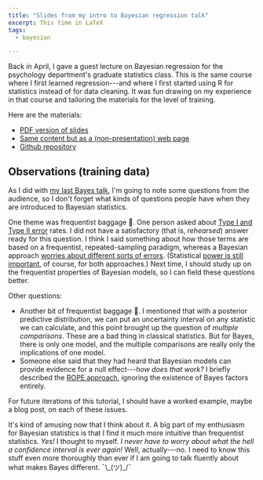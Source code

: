 ```yaml
---
title: "Slides from my intro to Bayesian regression talk"
excerpt: This time in LaTeX
tags:
  - bayesian

---
```




Back in April, I gave a guest lecture on Bayesian regression for the psychology 
department's graduate statistics class. This is the same course where I first
learned regression---and where I first started using R for statistics instead
of for data cleaning. It was fun drawing on my experience in that 
course and tailoring the materials for the level of training.

Here are the materials:

* [PDF version of slides](https://cdn.rawgit.com/tjmahr/Psych710_BayesLecture/55f446a0/bayes_slides_out.pdf)
* [Same content but as a (non-presentation) web page](https://cdn.rawgit.com/tjmahr/Psych710_BayesLecture/55f446a0/bayes_slides.html)
* [Github repository](https://github.com/tjmahr/Psych710_BayesLecture)

## Observations (training data)

As I did with [my last Bayes talk](/rstanarm-tutorial-slides/), I'm going to note 
some questions from the audience, so I don't forget what kinds of questions
people have when they are introduced to Bayesian statistics.

One theme was frequentist baggage :handbag:. One person asked about 
[Type I and Type II error](https://twitter.com/chrisalbon/status/874683365865029632) 
rates. I did not have a satisfactory (that is, _rehearsed_) answer ready for
this question. I think I said something about how those terms are based on a
frequentist, repeated-sampling paradigm, whereas a Bayesian approach 
[worries about different sorts of errors](http://andrewgelman.com/2004/12/29/type_1_type_2_t/). 
(Statistical [power is still important](https://alexanderetz.com/2015/05/21/type-s-and-type-m-errors/), 
of course, for both approaches.) Next time, I should study up on the
frequentist properties of Bayesian models, so I can field these questions
better. 

Other questions:

* Another bit of frequentist baggage :handbag:. I mentioned that with a
posterior predictive distribution, we can put an uncertainty interval on any
statistic we can calculate, and this point brought up the question of _multiple
comparisons_. These are a bad thing in classical statistics. But for Bayes, there
is only one model, and the multiple comparisons are really only the implications 
of one model.
* Someone else said that they had heard that Bayesian models can provide evidence
for a null effect---*how does that work?* I briefly described the 
[ROPE approach](https://doingbayesiandataanalysis.blogspot.nl/2016/12/bayesian-assessment-of-null-values.html),
ignoring the existence of Bayes factors entirely.

For future iterations of this tutorial, I should have a worked example, maybe a
blog post, on each of these issues. 

It's kind of amusing now that I think about it. A big part of my enthusiasm for
Bayesian statistics is that I find it much more intuitive than frequentist
statistics. _Yes!_ I thought to myself. _I never have to worry about what the
hell a confidence interval is ever again!_ Well, actually---no. I need to know
this stuff even more thoroughly than ever if I am going to talk fluently about
what makes Bayes different. ¯\\\_(ツ)\_/¯
